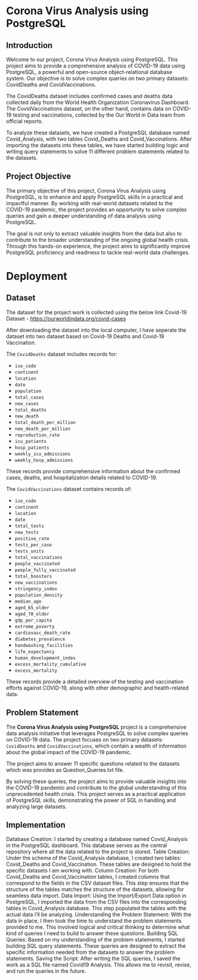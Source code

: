 # Corona Virus Analysis using PostgreSQL

## Introduction
Welcome to our project, Corona Virus Analysis using PostgreSQL. This project aims to provide a comprehensive analysis of COVID-19 data using PostgreSQL, a powerful and open-source object-relational database system. Our objective is to solve complex queries on two primary datasets: CovidDeaths and CovidVaccinations.

The CovidDeaths dataset includes confirmed cases and deaths data collected daily from the World Health Organization Coronavirus Dashboard. The CovidVaccinations dataset, on the other hand, contains data on COVID-19 testing and vaccinations, collected by the Our World in Data team from official reports.

To analyze these datasets, we have created a PostgreSQL database named Covid_Analysis, with two tables Covid_Deaths and Covid_Vaccinations. After importing the datasets into these tables, we have started building logic and writing query statements to solve 11 different problem statements related to the datasets.

## Project Objective
The primary objective of this project, Corona Virus Analysis using PostgreSQL, is to enhance and apply PostgreSQL skills in a practical and impactful manner. By working with real-world datasets related to the COVID-19 pandemic, the project provides an opportunity to solve complex queries and gain a deeper understanding of data analysis using PostgreSQL. 

The goal is not only to extract valuable insights from the data but also to contribute to the broader understanding of the ongoing global health crisis. Through this hands-on experience, the project aims to significantly improve PostgreSQL proficiency and readiness to tackle real-world data challenges.

# Deployment
## Dataset
The dataset for the project work is collected using the below link
Covid-19 Dataset - https://ourworldindata.org/covid-cases

After downloading the dataset into the local computer, I have seperate the dataset into two dataset based on Covid-19 Deaths and Covid-19 Vaccination.

The `CovidDeaths` dataset includes records for:
- `iso_code` 
- `continent`
- `location`
- `date`
- `population`
- `total_cases`
- `new_cases`
- `total_deaths`
- `new_death`
- `total_death_per_million`
- `new_death_per_million`
- `reproduction_rate`
- `icu_patients`
- `hosp_patients`
- `weekly_icu_admissions`
- `weekly_hosp_admissions`

These records provide comprehensive information about the confirmed cases, deaths, and hospitalization details related to COVID-19.

The `CovidVaccinations` dataset contains records of:
- `iso_code`
- `continent`
- `location`
- `date`
- `total_tests`
- `new_tests`
- `positive_rate`
- `tests_per_case`
- `tests_units`
- `total_vaccinations`
- `people_vaccinated`
- `people_fully_vaccinated`
- `total_boosters`
- `new_vaccinations`
- `stringency_index`
- `population_density`
- `median_age`
- `aged_65_older`
- `aged_70_older`
- `gdp_per_capita`
- `extreme_poverty`
- `cardiovasc_death_rate`
- `diabetes_prevalence`
- `handwashing_facilities`
- `life_expectancy`
- `human_development_index`
- `excess_mortality_cumulative`
- `excess_mortality`

These records provide a detailed overview of the testing and vaccination efforts against COVID-19, along with other demographic and health-related data.

## Problem Statement
The **Corona Virus Analysis using PostgreSQL** project is a comprehensive data analysis initiative that leverages PostgreSQL to solve complex queries on COVID-19 data. The project focuses on two primary datasets: `CovidDeaths` and `CovidVaccinations`, which contain a wealth of information about the global impact of the COVID-19 pandemic.

The project aims to answer 11 specific questions related to the datasets which was provides as Question_Queries.txt file.

By solving these queries, the project aims to provide valuable insights into the COVID-19 pandemic and contribute to the global understanding of this unprecedented health crisis. This project serves as a practical application of PostgreSQL skills, demonstrating the power of SQL in handling and analyzing large datasets.

## Implementation
Database Creation: I started by creating a database named Covid_Analysis in the PostgreSQL dashboard. This database serves as the central repository where all the data related to the project is stored.
Table Creation: Under the schema of the Covid_Analysis database, I created two tables: Covid_Deaths and Covid_Vaccination. These tables are designed to hold the specific datasets I am working with.
Column Creation: For both Covid_Deaths and Covid_Vaccination tables, I created columns that correspond to the fields in the CSV dataset files. This step ensures that the structure of the tables matches the structure of the datasets, allowing for seamless data import.
Data Import: Using the Import/Export Data option in PostgreSQL, I imported the data from the CSV files into the corresponding tables in Covid_Analysis database. This step populated the tables with the actual data I’ll be analyzing.
Understanding the Problem Statement: With the data in place, I then took the time to understand the problem statements provided to me. This involved logical and critical thinking to determine what kind of queries I need to build to answer these questions.
Building SQL Queries: Based on my understanding of the problem statements, I started building SQL query statements. These queries are designed to extract the specific information needed from the datasets to answer the problem statements.
Saving the Script: After writing the SQL queries, I saved the work as a SQL file named Covid19 Analysis. This allows me to revisit, revise, and run the queries in the future.


